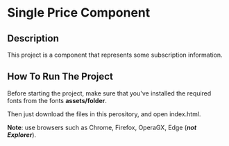 # Single Price Component

## Description

This project is a component that represents some subscription information.

## How To Run The Project

Before starting the project, make sure that you've installed the required fonts from the fonts **assets/folder**.

Then just download the files in this perository, and open index.html.

**Note**: use browsers such as Chrome, Firefox, OperaGX, Edge (***not Explorer***).
